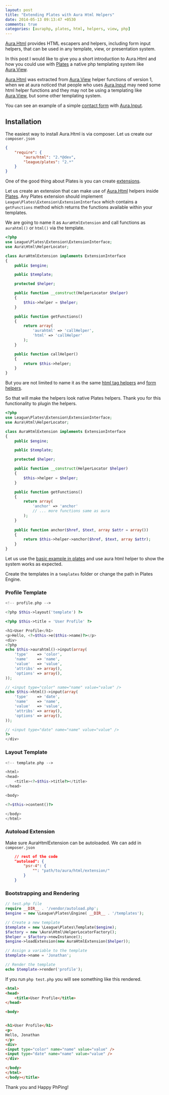 ```yaml
---
layout: post
title: "Extending Plates with Aura Html Helpers"
date: 2014-05-13 09:13:47 +0530
comments: true
categories: [auraphp, plates, html, helpers, view, php] 
---
```


[Aura.Html][] provides HTML escapers and helpers, including form input helpers, 
that can be used in any template, view, or presentation system.

In this post I would like to give you a short introduction to Aura.Html 
and how you could use with [Plates][] a native php templating system like [Aura.View][].

[Aura.Html][] was extracted from [Aura.View][] helper functions of version 1, 
when we at aura noticed that people who uses [Aura.Input][] may need some html helper 
functions and they may not be using a templating like [Aura.View][], 
but some other templating system.

You can see an example of a simple [contact form](http://harikt.com/phpform/) with [Aura.Input][].

## Installation

The easiest way to install Aura.Html is via composer. Let us create our `composer.json`

```json
{
    "require": {
        "aura/html": "2.*@dev",
        "league/plates": "2.*"
    }
}
```

One of the good thing about Plates is you can create [extensions](http://platesphp.com/extensions/).

Let us create an extension that can make use of [Aura.Html][] helpers inside [Plates][]. 
Any Plates extension should implement `League\Plates\Extension\ExtensionInterface`
which contains a `getFunctions` method which returns the functions 
available within your templates.

We are going to name it as `AuraHtmlExtension` and call functions as 
`aurahtml()` or `html()` via the template.

```php
<?php
use League\Plates\Extension\ExtensionInterface;
use Aura\Html\HelperLocator;

class AuraHtmlExtension implements ExtensionInterface
{
    public $engine;

    public $template;

    protected $helper;

    public function __construct(HelperLocator $helper)
    {
        $this->helper = $helper;
    }

    public function getFunctions()
    {
        return array(
            'aurahtml' => 'callHelper',
            'html' => 'callHelper'
        );
    }

    public function callHelper()
    {
        return $this->helper;
    }
}
```

But you are not limited to name it as the same 
[html tag helpers](https://github.com/auraphp/Aura.Html/blob/functions/README-HELPERS.md#aurahtml-tag-helpers)
and [form helpers](https://github.com/auraphp/Aura.Html/blob/develop-2/README-FORMS.md).

So that will make the helpers look native Plates helpers. Thank you for
this functionality to plugin the helpers.

```php
<?php
use League\Plates\Extension\ExtensionInterface;
use Aura\Html\HelperLocator;

class AuraHtmlExtension implements ExtensionInterface
{
    public $engine;

    public $template;

    protected $helper;

    public function __construct(HelperLocator $helper)
    {
        $this->helper = $helper;
    }

    public function getFunctions()
    {
        return array(
            'anchor' => 'anchor'
            // ... more functions same as aura
        );
    }
    
    public function anchor($href, $text, array $attr = array())
    {
        return $this->helper->anchor($href, $text, array $attr);
    }
}
```

Let us use the [basic example in plates](http://platesphp.com/simple-example/) 
and use aura html helper to show the system works as expected.

Create the templates in a `templates` folder or change the path in Plates Engine.

### Profile Template

```php
<!-- profile.php -->

<?php $this->layout('template') ?>

<?php $this->title = 'User Profile' ?>

<h1>User Profile</h1>
<p>Hello, <?=$this->e($this->name)?></p>
<div>
<?php
echo $this->aurahtml()->input(array(
    'type'    => 'color',
    'name'    => 'name',
    'value'   => 'value',
    'attribs' => array(),
    'options' => array(),
));

// <input type="color" name="name" value="value" />
echo $this->html()->input(array(
    'type'    => 'date',
    'name'    => 'name',
    'value'   => 'value',
    'attribs' => array(),
    'options' => array(),
));

// <input type="date" name="name" value="value" />
?>
</div>
```

### Layout Template

```php
<!-- template.php -->

<html>
<head>
    <title><?=$this->title?></title>
</head>

<body>

<?=$this->content()?>

</body>
</html>
```

### Autoload Extension

Make sure AuraHtmlExtension can be autoloaded. We can add in `composer.json`

```json
    // rest of the code    
    "autoload": {
        "psr-4": {
            "": "path/to/aura/html/extension/"
        }
    }
```

### Bootstrapping and Rendering

```php
// test.php file
require __DIR__ . '/vendor/autoload.php';
$engine = new \League\Plates\Engine( __DIR__ . '/templates');

// Create a new template
$template = new \League\Plates\Template($engine);
$factory = new \Aura\Html\HelperLocatorFactory();
$helper = $factory->newInstance();
$engine->loadExtension(new AuraHtmlExtension($helper));

// Assign a variable to the template
$template->name = 'Jonathan';

// Render the template
echo $template->render('profile');
```

If you run `php test.php` you will see something like this rendered.

```html
<html>
<head>
    <title>User Profile</title>
</head>

<body>


<h1>User Profile</h1>
<p>
Hello, Jonathan
</p>
<div>
<input type="color" name="name" value="value" />
<input type="date" name="name" value="value" />
</div>

</body>
</html>
</body></title>
```

Thank you and Happy PhPing!

[Aura.Html]: https://github.com/auraphp/Aura.Html
[Aura.Input]: https://github.com/auraphp/Aura.Input
[Aura.View]: https://github.com/auraphp/Aura.View
[Plates]: http://platesphp.com
